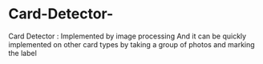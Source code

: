 # Card-Detector-
Card Detector : Implemented by image processing
And it can be quickly implemented on other card types by taking a group of photos and marking the label
